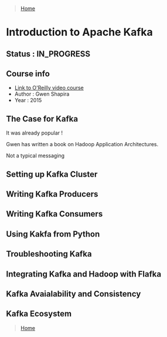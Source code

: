 >[Home](Home.md)

# Introduction to Apache Kafka

## Status : IN_PROGRESS 

## Course info

- [Link to O'Reilly video course](https://learning.oreilly.com/videos/introduction-to-apache/9781491923306/)
- Author : Gwen Shapira
- Year : 2015


## The Case for Kafka

It was already popular !

Gwen has written a book on Hadoop Application Architectures.

Not a typical messaging 

## Setting up Kafka Cluster

## Writing Kafka Producers

## Writing Kafka Consumers

## Using Kakfa from Python

## Troubleshooting Kafka

## Integrating Kafka and Hadoop with Flafka

## Kafka Avaialability and Consistency

## Kafka Ecosystem



>[Home](HOME.md)
